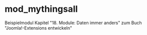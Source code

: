 mod_mythingsall
===============

Beispielmodul Kapitel "18. Module: Daten immer anders" zum Buch "Joomla!-Extensions entwickeln"